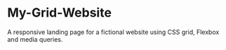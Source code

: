 # My-Grid-Website
A responsive landing page for a fictional website using CSS grid, Flexbox and media queries.
